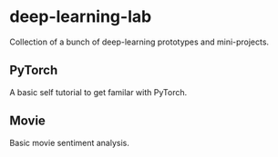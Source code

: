 # deep-learning-lab

Collection of a bunch of deep-learning prototypes and mini-projects.

## PyTorch

A basic self tutorial to get familar with PyTorch.

## Movie

Basic movie sentiment analysis.